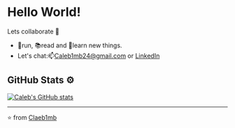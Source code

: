 # Hello World!

Lets collaborate :rocket: 
- 🏃run, 📚read and 🧠learn new things. 
- Let's chat:📫Caleb1mb24@gmail.com or <a href="https://www.linkedin.com/in/calebsmith01/">LinkedIn</a>

GitHub Stats ⚙️
--- 
 [![Caleb's GitHub stats](https://github-readme-stats.vercel.app/api?username=Claeb1mb&count_private=true&hide_title=true&include_all_commits&hide=stars,&show_icons=true&theme=dark)](https://github.com/anuraghazra/github-readme-stats) 


---

⭐ from [Claeb1mb](https://github.com/Claeb1mb)


